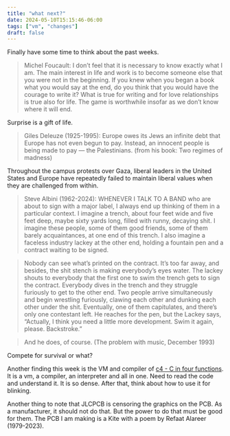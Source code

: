 ```yaml
---
title: "what next?"
date: 2024-05-10T15:15:46-06:00
tags: ["vm", "changes"]
draft: false
---
```


Finally have some time to think about the past weeks.

> Michel Foucault: I don’t feel that it is necessary to know exactly what I am. The main interest in life and work is to become someone else that you were not in the beginning. If you knew when you began a book what you would say at the end, do you think that you would have the courage to write it? What is true for writing and for love relationships is true also for life. The game is worthwhile insofar as we don’t know where it will end.

Surprise is a gift of life.

> Giles Deleuze (1925-1995): Europe owes its Jews an infinite debt that Europe has not even begun to pay. Instead, an innocent people is being made to pay — the Palestinians. (from his book: Two regimes of madness)

Throughout the campus protests over Gaza, liberal leaders in the United States and Europe have repeatedly failed to maintain liberal values when they are challenged from within.

> Steve Albini (1962-2024): WHENEVER I TALK TO A BAND who are about to sign with a major label, I always end up thinking of them in a particular context. I imagine a trench, about four feet wide and five feet deep, maybe sixty yards long, filled with runny, decaying shit. I imagine these people, some of them good friends, some of them barely acquaintances, at one end of this trench. I also imagine a faceless industry lackey at the other end, holding a fountain pen and a contract waiting to be signed.

> Nobody can see what’s printed on the contract. It’s too far away, and besides, the shit stench is making everybody’s eyes water. The lackey shouts to everybody that the first one to swim the trench gets to sign the contract. Everybody dives in the trench and they struggle furiously to get to the other end. Two people arrive simultaneously and begin wrestling furiously, clawing each other and dunking each other under the shit. Eventually, one of them capitulates, and there’s only one contestant left. He reaches for the pen, but the Lackey says, “Actually, I think you need a little more development. Swim it again, please. Backstroke.”

> And he does, of course. (The problem with music, December 1993)

Compete for survival or what?

Another finding this week is the VM and compiler of [c4 - C in four functions](https://github.com/rswier/c4). It is a vm, a compiler, an interpreter and all in one. Need to read the code and understand it. It is so dense. After that, think about how to use it for blinking.

Another thing to note that JLCPCB is censoring the graphics on the PCB. As a manufacturer, it should not do that. But the power to do that must be good for them. The PCB I am making is a Kite with a poem by Refaat Alareer (1979-2023).

